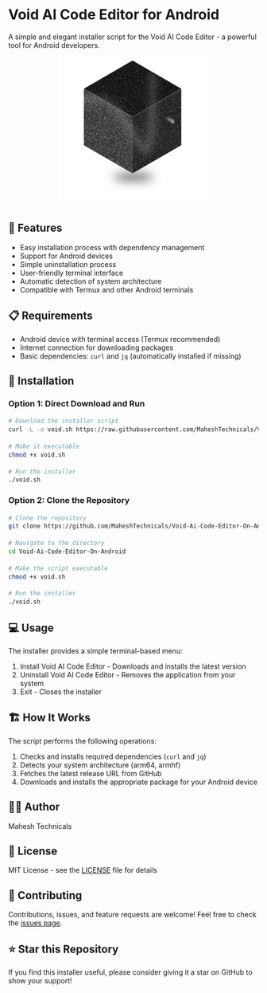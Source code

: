 # Void AI Code Editor for Android

A simple and elegant installer script for the Void AI Code Editor - a powerful tool for Android developers.

<p align="center">
  <img src="logo.png" alt="Void AI Code Editor" width="300">
</p>

## 🌟 Features

- Easy installation process with dependency management
- Support for Android devices
- Simple uninstallation process
- User-friendly terminal interface
- Automatic detection of system architecture
- Compatible with Termux and other Android terminals

## 📋 Requirements

- Android device with terminal access (Termux recommended)
- Internet connection for downloading packages
- Basic dependencies: `curl` and `jq` (automatically installed if missing)

## 🚀 Installation

### Option 1: Direct Download and Run

```bash
# Download the installer script
curl -L -o void.sh https://raw.githubusercontent.com/MaheshTechnicals/Void-Ai-Code-Editor-On-Android/main/void.sh

# Make it executable
chmod +x void.sh

# Run the installer
./void.sh
```

### Option 2: Clone the Repository

```bash
# Clone the repository
git clone https://github.com/MaheshTechnicals/Void-Ai-Code-Editor-On-Android.git

# Navigate to the directory
cd Void-Ai-Code-Editor-On-Android

# Make the script executable
chmod +x void.sh

# Run the installer
./void.sh
```

## 💻 Usage

The installer provides a simple terminal-based menu:

1. Install Void AI Code Editor - Downloads and installs the latest version
2. Uninstall Void AI Code Editor - Removes the application from your system
3. Exit - Closes the installer

## 🏗️ How It Works

The script performs the following operations:

1. Checks and installs required dependencies (`curl` and `jq`)
2. Detects your system architecture (arm64, armhf)
3. Fetches the latest release URL from GitHub
4. Downloads and installs the appropriate package for your Android device

## 👨‍💻 Author

Mahesh Technicals

## 📜 License

MIT License - see the [LICENSE](LICENSE) file for details

## 🤝 Contributing

Contributions, issues, and feature requests are welcome! Feel free to check the [issues page](https://github.com/MaheshTechnicals/Void-Ai-Code-Editor-On-Android/issues).

## ⭐ Star this Repository

If you find this installer useful, please consider giving it a star on GitHub to show your support! 